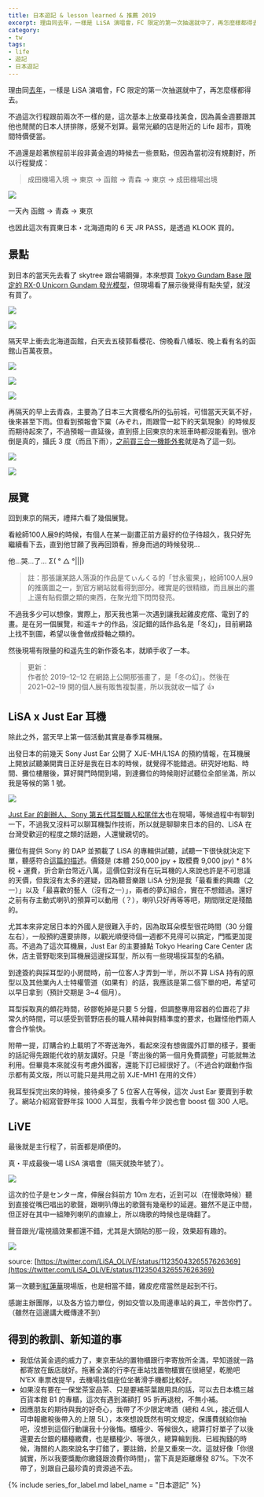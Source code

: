 ```yaml
---
title: 日本遊記 & lesson learned & 推薦 2019
excerpt: 理由同去年，一樣是 LiSA 演唱會，FC 限定的第一次抽選就中了，再怎麼樣都得去。
category:
- tw
tags:
- life
- 遊記
- 日本遊記
---
```


理由同[去年](https://medium.com/@ascendbruce/japan-tokyo-trip-2018-lesson-learned-recommendation-df179b2a31ea)，一樣是 LiSA 演唱會，FC 限定的第一次抽選就中了，再怎麼樣都得去。

不過這次行程跟前兩次不一樣的是，這次基本上放棄尋找美食，因為黃金週要跟其他也閒閒的日本人拼排隊，感覺不划算。最常光顧的店是附近的 Life 超市，買晚間特價便當。

不過還是趁著旅程前半段非黃金週的時候去一些景點，但因為當初沒有規劃好，所以行程變成：

> 成田機場入境 → 東京 → 函館 → 青森 → 東京 → 成田機場出境

![](/images/posts/2019-05-04-japan-trip-1*fTlOOfql_N3FDg9Bf02TWw.png)

一天內 函館 → 青森 → 東京

也因此這次有買東日本・北海道南的 6 天 JR PASS，是透過 KLOOK 買的。

## 景點

到日本的當天先去看了 skytree 跟台場鋼彈，本來想買 [Tokyo Gundam Base 限定的 RX-0 Unicorn Gundam 發光模型](https://www.gundam-base.net/products/details.php?detail=2834)，但現場看了展示後覺得有點失望，就沒有買了。

![](/images/posts/2019-05-04-japan-trip-1*0kWHChPIpl2jZVTjcjPV0w.jpeg)

![](/images/posts/2019-05-04-japan-trip-1*YIB6trvUNtIrgZ5Rgi2Kzw.jpeg)

隔天早上衝去北海道函館，白天去五稜郭看櫻花、傍晚看八幡坂、晚上看有名的函館山百萬夜景。

![](/images/posts/2019-05-04-japan-trip-1*U40y5lK5EtuBsLfa5wk1jw.jpeg)

![](/images/posts/2019-05-04-japan-trip-1*pHgNZPxiwCWubKEHa3005A.jpeg)

![](/images/posts/2019-05-04-japan-trip-1*-3dpkCZ_-xEX6RbJRbZRVg.jpeg)

再隔天的早上去青森，主要為了日本三大賞櫻名所的弘前城，可惜當天天氣不好，後來甚至下雨。但看到預報會下霙（みぞれ，雨跟雪一起下的天氣現象）的時候反而期待起來了，不過預報一直延後，直到搭上回東京的末班車時都沒能看到。很冷倒是真的，攝氏 3 度（而且下雨），[之前買三合一機能外套](https://medium.com/@ascendbruce/diary-2019-march-db9efea6538b)就是為了這一刻。

![](/images/posts/2019-05-04-japan-trip-1*4d8ll1M6PxyunI5D_7072A.jpeg)

![](/images/posts/2019-05-04-japan-trip-1*8N3zwmCxtbs-a8W5q9HBzw.jpeg)

## 展覽

回到東京的隔天，禮拜六看了幾個展覽。

看絵師100人展9的時候，有個人在某一副畫正前方最好的位子待超久，我只好先繼續看下去，直到他甘願了我再回頭看，擦身而過的時候發現…

他…哭…了… Σ( ° △ °|||)

> 註：那張讓某路人落淚的作品是てぃんくる的「甘永蜜果」，絵師100人展9的推廣圖之一，到官方網站就看得到部分。確實是的很精緻，而且展出的畫上還有貼假鑽之類的東西，在聚光燈下閃閃發亮。

不過我多少可以想像，實際上，那天我也第一次遇到讓我起雞皮疙瘩、電到了的畫。是在另一個展覽，和遥キナ的作品，沒記錯的話作品名是「冬幻」，目前網路上找不到圖，希望以後會做成掛軸之類的。

然後現場有限量的和遥先生的新作簽名本，就順手收了一本。

> 更新：  
> 作者於 2019–12–12 在網路上公開那張畫了，是「冬の幻」。然後在  
> 2021–02–19 開的個人展有販售複製畫，所以我就收一幅了 👍

## LiSA x Just Ear 耳機

除此之外，當天早上第一個活動其實是春季耳機展。

出發日本的前幾天 Sony Just Ear 公開了 XJE-MH/L1SA 的預約情報，在耳機展上開放試聽兼開賣日正好是我在日本的時候，就覺得不能錯過。研究好地點、時間、攤位樓層後，算好開門時間到場，到達攤位的時候剛好試聽位全部坐滿，所以我是等候的第 1 號。

![](/images/posts/2019-05-04-japan-trip-1*5uooVZtyCqnUEYzdy8XfUw.jpeg)

[Just Ear 的創辦人、Sony 第五代耳型職人松尾伴大](https://www.cool3c.com/article/138234)也在現場，等候過程中有聊到一下，不過我又沒料可以聊耳機製作技術，所以就是聊聊來日本的目的、LiSA 在台灣受歡迎的程度之類的話題，人還蠻親切的。

攤位有提供 Sony 的 DAP 並預載了 LiSA 的專輯供試聽，試聽一下很快就決定下單，聽感符合[這篇的描述](https://www.cool3c.com/article/143131)。價錢是 (本體 250,000 jpy + 取模費 9,000 jpy) * 8% 税 + 運費，折合新台幣近八萬，這價位對沒有在玩耳機的人來說也許是不可思議的天價，但我沒有太多的遲疑，因為聽音樂跟 LiSA 分別是我「最看重的興趣（之一）」以及「最喜歡的藝人（沒有之一）」，兩者的夢幻組合，實在不想錯過。還好之前有存主動式喇叭的預算可以動用（？），喇叭只好再等等吧，期間限定是殘酷的。

尤其本來非定居日本的外國人是很難入手的，因為取耳朵模型很花時間（30 分鐘左右），一般預約還要排隊，以觀光順便待個一週都不見得可以搞定，門檻更加提高。不過為了這次耳機展，Just Ear 的主要據點 Tokyo Hearing Care Center 店休，店主菅野聡來到耳機展這邊採耳型，所以有一些現場採耳型的名額。

到達簽約與採耳型的小房間時，前一位客人才弄到一半，所以不算 LiSA 持有的原型以及其他業內人士特權管道（如果有）的話，我應該是第二個下單的吧，希望可以早日拿到（預計交期是 3~4 個月）。

耳型採取真的頗花時間，矽膠乾掉是只要 5 分鐘，但調整專用容器的位置花了非常久的時間，可以感受到菅野店長的職人精神與對精準度的要求，也難怪他們兩人會合作愉快。

附帶一提，訂購合約上載明了不寄送海外，看起來沒有想做國外訂單的樣子，要衝的話記得先跟能代收的朋友講好。只是「寄出後的第一個月免費調整」可能就無法利用。但畢竟本來就沒有考慮外國客，還能下訂已經很好了。（不過合約跟動作指示都有英文版，所以可能只是共用之前 XJE-MH1 在用的文件）

我耳型採完出來的時候，接待桌多了 5 位客人在等候，這次 Just Ear 要賣到手軟了。網站介紹寫菅野年採 1000 人耳型，我看今年少說也會 boost 個 300 人吧。

## LiVE

最後就是主行程了，前面都是順便的。

真・平成最後一場 LiSA 演唱會（隔天就換年號了）。

![](/images/posts/2019-05-04-japan-trip-1*GSsQexDOUA5aXMzkO8ikRw.jpeg)

這次的位子是センター席，伸展台斜前方 10m 左右，近到可以（在慢歌時候）聽到直接從嘴巴唱出的歌聲，跟喇叭傳出的歌聲有幾毫秒的延遲。雖然不是正中間，但正好在其中一組陣列喇叭的直線上，所以嗨歌的時候也是嗨翻了。

聲音跟光/電視牆效果都還不錯，尤其是大頭貼的那一段，效果超有趣的。

![](/images/posts/2019-05-04-japan-trip-1*HmIb4LM55xtfzPUWH_A-Og.jpeg)

source: [https://twitter.com/LiSA_OLiVE/status/1123504326557626369](https://twitter.com/LiSA_OLiVE/status/1123504326557626369)

第一次聽到[紅蓮華](https://www.youtube.com/watch?v=pmanD_s7G3U)現場版，也是相當不錯，雞皮疙瘩當然是起到不行。

感謝主辦團隊，以及各方協力單位，例如交管以及周邊車站的員工，辛苦你們了。（雖然在這邊講大概傳達不到）

## 得到的教訓、新知道的事

- 我低估黃金週的威力了，東京車站的置物櫃跟行李寄放所全滿，早知道就一路都寄放在飯店就好。拖著全滿的行李在車站找置物櫃實在很絕望，乾脆吧 N’EX 車票改提早，去機場找個座位坐著滑手機都比較好。
- 如果沒有要在一保堂茶室品茶、只是要補茶葉跟用具的話，可以去日本橋三越百貨本館 B1 的專櫃，這次有遇到滿額打 95 折再退稅，不無小補。
- 因應朋友的期待與我的好奇心，我帶了不少限定啤酒（總和 4.9L，接近個人可申報繳稅後帶入的上限 5L），本來想說既然有明文規定，保護費就給你抽吧，沒想到這個行動讓我十分後悔。櫃檯少、等候很久，總算打好單子了以後還要去台銀的櫃檯繳費，也是櫃檯少、等很久，總算輪到我、已經掏錢的時候，海關的人跑來說名字打錯了，要註銷，於是又重來一次。這就好像「你很誠實，所以我要獎勵你繳錢跟浪費你時間」，當下真是距離爆發 87%。下次不帶了，別跟自己最珍貴的資源過不去。

{% include series_for_label.md label_name = "日本遊記" %}

